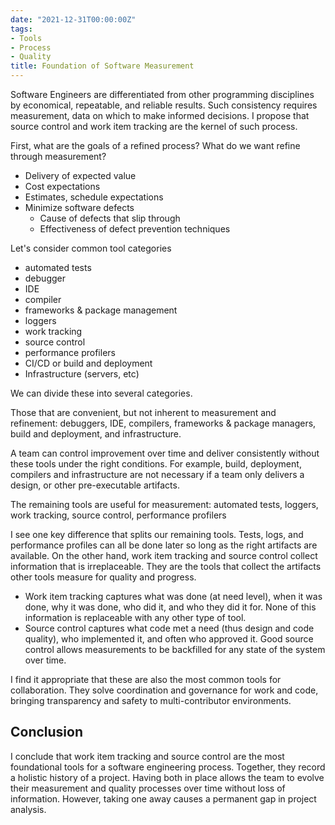 ```yaml
---
date: "2021-12-31T00:00:00Z"
tags:
- Tools
- Process
- Quality
title: Foundation of Software Measurement
---
```


Software Engineers are differentiated from other programming disciplines by economical, repeatable, and reliable results. Such consistency requires measurement, data on which to make informed decisions. I propose that source control and work item tracking are the kernel of such process.
<!--more-->

First, what are the goals of a refined process? What do we want refine through measurement?
- Delivery of expected value
- Cost expectations
- Estimates, schedule expectations
- Minimize software defects
  - Cause of defects that slip through
  - Effectiveness of defect prevention techniques

Let's consider common tool categories
- automated tests
- debugger
- IDE
- compiler
- frameworks & package management
- loggers
- work tracking
- source control
- performance profilers
- CI/CD or build and deployment
- Infrastructure (servers, etc)

We can divide these into several categories.

Those that are convenient, but not inherent to measurement and refinement: debuggers, IDE, compilers, frameworks & package managers, build and deployment, and infrastructure.

A team can control improvement over time and deliver consistently without these tools under the right conditions. For example, build, deployment, compilers and infrastructure are not necessary if a team only delivers a design, or other pre-executable artifacts.

The remaining tools are useful for measurement: automated tests, loggers, work tracking, source control, performance profilers

I see one key difference that splits our remaining tools. Tests, logs, and performance profiles can all be done later so long as the right artifacts are available. On the other hand, work item tracking and source control collect information that is irreplaceable. They are the tools that collect the artifacts other tools measure for quality and progress.
- Work item tracking captures what was done (at need level), when it was done, why it was done, who did it, and who they did it for. None of this information is replaceable with any other type of tool.
- Source control captures what code met a need (thus design and code quality), who implemented it, and often who approved it. Good source control allows measurements to be backfilled for any state of the system over time.

I find it appropriate that these are also the most common tools for collaboration. They solve coordination and governance for work and code, bringing transparency and safety to multi-contributor environments.

<!-- measurements could be taken at a point in time and still allow quantitative demonstration of improvement -->

## Conclusion
I conclude that work item tracking and source control are the most foundational tools for a software engineering process. Together, they record a holistic history of a project. Having both in place allows the team to evolve their measurement and quality processes over time without loss of information. However, taking one away causes a permanent gap in project analysis. 

<!-- These tools should be standard at this point. Negligence on either tool shows a lack of understanding. I'd argue anyone who does not value these tools cannot be called a professional -->

